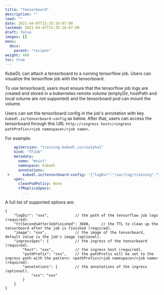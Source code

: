 ```yaml
---
title: "Tensorboard"
description: ""
lead: ""
date: 2021-04-07T15:35:16-07:00
lastmod: 2021-04-07T15:35:16-07:00
draft: false
images: []
menu:
  docs:
    parent: "recipes"
weight: 400
toc: true
---
```


KubeDL can attach a tensorboard to a running tensorflow job.
Users can visualize the tensorflow job with the tensorboard.

To use tensorboard, users must ensure that the tensorflow job logs are created and stored in a kubernetes remote volume (emptyDir, hostPath and local volume are not supported) and the tensorboard pod can mount the volume.

Users can set the tensorboard config in the job's annotation with key `kubedl.io/tensorboard-config` as below.
After that, users can access the tensorboard through this URL `http://<ingress host>/<ingress pathPrefix>/<job namespace>/<job name>`.

For example:
```yaml
    apiVersion: "training.kubedl.io/v1alpha1"
    kind: "TFJob"
    metadata:
      name: "mnist"
      namespace: kubedl
      annotations:
 +      kubedl.io/tensorboard-config: '{"logDir":"/var/log/training","ttlSecondsAfterJobFinished":3600,"ingressSpec":{"host":"locahost","pathPrefix":"/tb"}}'
    spec:
      cleanPodPolicy: None
      tfReplicaSpecs:
        ...
```

A full list of supported options are:

```json5
{
    "logDir": "xxx",            // the path of the tensorflow job logs (required).
    "ttlSecondsAfterJobFinished": 3600,     // the TTL to clean up the tensorboard after the job is finished (required).
    "image": "xxx",             // the image of the tensorboard, default value is the job's image (optional).
    "ingressSpec": {            // the ingress of the tensorboard (required).
        "host": "xxx",          // the ingress host (required).
        "pathPrefix": "xxx",    // the pathPrefix will be set to the ingress path with the pattern: <pathPrefix>/<job namespace>/<job name> (required).
        "annotations": {        // the annotations of the ingress (optional).
            "xxx": "xxx"
        }
    }
}
```

